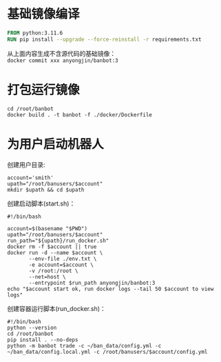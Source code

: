 # 基础镜像编译
```dockerfile
FROM python:3.11.6
RUN pip install --upgrade --force-reinstall -r requirements.txt
```
从上面内容生成不含源代码的基础镜像：  
`docker commit xxx anyongjin/banbot:3`

# 打包运行镜像
```shell
cd /root/banbot
docker build . -t banbot -f ./docker/Dockerfile
```

# 为用户启动机器人
创建用户目录:  
```shell
account='smith'
upath="/root/banusers/$account"
mkdir $upath && cd $upath
```

创建启动脚本(start.sh)：  
```shell
#!/bin/bash

account=$(basename "$PWD")
upath="/root/banusers/$account"
run_path="${upath}/run_docker.sh"
docker rm -f $account || true
docker run -d --name $account \
       --env-file ./env.txt \
       -e account=$account \
       -v /root:/root \
       --net=host \
       --entrypoint $run_path anyongjin/banbot:3
echo "$account start ok, run docker logs --tail 50 $account to view logs"
```

创建容器运行脚本(run_docker.sh)：  
```shell
#!/bin/bash
python --version
cd /root/banbot
pip install . --no-deps
python -m banbot trade -c ~/ban_data/config.yml -c ~/ban_data/config.local.yml -c /root/banusers/$account/config.yml
```